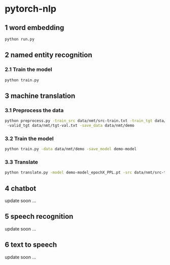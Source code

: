 # pytorch-nlp

## 1 word embedding

```bash
python run.py
```

## 2 named entity recognition

### 2.1 Train the model

```bash
python train.py
```

## 3 machine translation

### 3.1 Preprocess the data

```bash
python preprocess.py -train_src data/nmt/src-train.txt -train_tgt data/nmt/tgt-train.txt -valid_src data/nmt/src-val.txt
 -valid_tgt data/nmt/tgt-val.txt -save_data data/nmt/demo
```

### 3.2 Train the model

```bash
python train.py -data data/nmt/demo -save_model demo-model
```

### 3.3 Translate

```bash
python translate.py -model demo-model_epochX_PPL.pt -src data/nmt/src-test.txt -output pred.txt -replace_unk -verbose
```

## 4 chatbot

update soon ...

## 5 speech recognition

update soon ...

## 6 text to speech

update soon ...